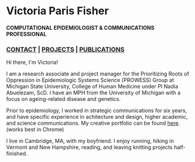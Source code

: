 # Victoria Paris Fisher
#### COMPUTATIONAL EPIDEMIOLOGIST & COMMUNICATIONS PROFESSIONAL

### [CONTACT](https://victoriapfisher.github.io/portfolio/contact)  |  [PROJECTS](https://victoriapfisher.github.io/portfolio/projects)   |   [PUBLICATIONS](https://victoriapfisher.github.io/portfolio/publications)

Hi there, I'm Victoria!  

I am a research associate and project manager for the Prioritizing Roots of Oppression in Epidemiologic Systems Science (PROWESS) Group at Michigan State University, College of Human Medicine under PI Nadia Abuelezam, ScD. I have an MPH from the University of Michigan with a focus on ageing-related disease and genetics. 

Prior to epidemiology, I worked in strategic communications for six years, and have specific experience in achitecture and design, higher academic, and science communications. My creative portfolio can be found [here](https://www.victoriaparis.work). (works best in Chrome)

I live in Cambridge, MA, with my boyfriend. I enjoy running, hiking in Vermont and New Hampshire, reading, and leaving knitting projects half-finished. 
